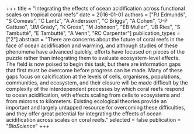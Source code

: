 +++
title = "Integrating the effects of ocean acidification across functional scales on tropical coral reefs"
date = 2016-01-01
authors = ["PJ Edmunds", "S Comeau", "C Lantz", "A Andersson", "C Briggs", "A Cohen", "J-P Gattuso", "JM Grady", "K Gross", "M Johnson", "EB Muller", "JB Ries", "S Tambutté", "E Tambutté", "A Venn", "RC Carpenter"]
publication_types = ["2"]
abstract = "There are concerns about the future of coral reefs in the face of ocean acidification and warming, and although studies of these phenomena have advanced quickly, efforts have focused on pieces of the puzzle rather than integrating them to evaluate ecosystem-level effects. The field is now poised to begin this task, but there are information gaps that first must be overcome before progress can be made. Many of these gaps focus on calcification at the levels of cells, organisms, populations, communities, and ecosystem, and their closure will be made difficult by the complexity of the interdependent processes by which coral reefs respond to ocean acidification, with effects scaling from cells to ecosystems and from microns to kilometers. Existing ecological theories provide an important and largely untapped resource for overcoming these difficulties, and they offer great potential for integrating the effects of ocean acidification across scales on coral reefs."
selected = false
publication = "*BioScience*"
+++

